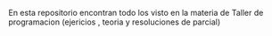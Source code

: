 En esta repositorio encontran todo los visto en la materia de Taller de programacion (ejericios , teoria y resoluciones de parcial)
